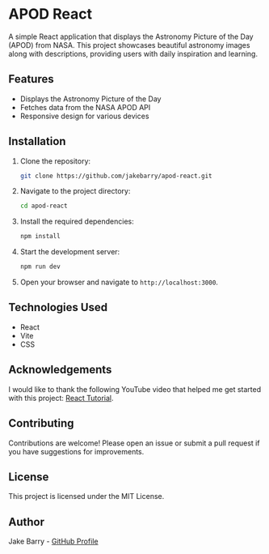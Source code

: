 # APOD React

A simple React application that displays the Astronomy Picture of the Day (APOD) from NASA. This project showcases beautiful astronomy images along with descriptions, providing users with daily inspiration and learning.

## Features

- Displays the Astronomy Picture of the Day
- Fetches data from the NASA APOD API
- Responsive design for various devices

## Installation

1. Clone the repository:
   ```bash
   git clone https://github.com/jakebarry/apod-react.git
   ```

2. Navigate to the project directory:
   ```bash
   cd apod-react
   ```

3. Install the required dependencies:
   ```bash
   npm install
   ```

4. Start the development server:
   ```bash
   npm run dev
   ```

5. Open your browser and navigate to `http://localhost:3000`.

## Technologies Used

- React
- Vite
- CSS

## Acknowledgements

I would like to thank the following YouTube video that helped me get started with this project: [React Tutorial](https://www.youtube.com/watch?v=82PXenL4MGg&t=11523s).

## Contributing

Contributions are welcome! Please open an issue or submit a pull request if you have suggestions for improvements.

## License

This project is licensed under the MIT License.

## Author

Jake Barry - [GitHub Profile](https://github.com/jakebarry)
